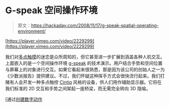 # G-speak 空间操作环境

> 原文：<https://hackaday.com/2008/11/17/g-speak-spatial-operating-environment/>

[https://player.vimeo.com/video/2229299](https://player.vimeo.com/video/2229299)

我们对[多点触摸](http://hackaday.com/tag/multitouch/ "multitouch  - Hack a Day")的迷恋是众所周知的，但它甚至进一步扩展到涵盖各种人机交互。上面嵌入的是一个空间操作环境 [g-speak](http://oblong.com/ "oblong industries, inc.") 的技术演示。用户结合手势和空间位置与屏幕上的对象进行交互。如果它看起来很熟悉，那是因为该公司的创始人之一为《少数派报告》提供建议。不过，我们怀疑这种挥手方式会很快流行起来。我们打赌有人会开发一种多点触控 [Cintiq](http://www.youtube.com/watch?v=oE2APo_EORQ "YouTube - Wacom Cintiq 21ux in action") 风格的设备，供人们用作辅助显示器。它将在我们标准的 2D 交互和手势之间架起一座桥梁，而无需完全转向 3D 隐喻。

[通过[创建数字动作](http://createdigitalmotion.com/2008/11/17/dont-call-it-minority-report-call-g-speak-a-spatial-gestural-operating-environment/ "Create Digital Motion » Don’t Call it Minority Report; Call g-speak a Spatial, Gestural Operating Environment")